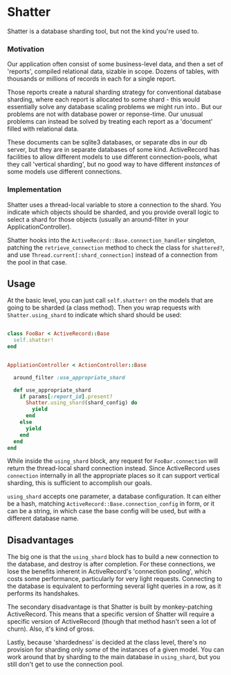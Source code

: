 # Shatter

Shatter is a database sharding tool, but not the kind you're used to.

### Motivation

Our application often consist of some business-level data, and then a set of 'reports',
compiled relational data, sizable in scope. Dozens of tables, with thousands or millions
of records in each for a single report.

Those reports create a natural sharding strategy for conventional database sharding,
where each report is allocated to some shard - this would essentially solve any
database scaling problems we might run into.. But our problems are not with database
power or reponse-time. Our unusual problems can instead be solved by treating each
report as a 'document' filled with relational data.

These documents can be sqlite3 databases, or separate dbs in our db server,
but they are in separate databases of some kind. ActiveRecord has facilities to allow
different models to use different connection-pools, what they call 'vertical sharding',
but no good way to have different *instances* of some models use different connections.

### Implementation

Shatter uses a thread-local variable to store a connection to the shard. You indicate
which objects should be sharded, and you provide overall logic to select a shard for
those objects (usually an around-filter in your ApplicationController).

Shatter hooks into the `ActiveRecord::Base.connection_handler` singleton, patching
the `retrieve_connection` method to check the class for `shattered?`, and use
`Thread.current[:shard_connection]` instead of a connection from the pool in that case.

## Usage

At the basic level, you can just call `self.shatter!` on the models that are going to
be sharded (a class method). Then you wrap requests with `Shatter.using_shard` to
indicate which shard should be used:

```ruby

class FooBar < ActiveRecord::Base
  self.shatter!
end


AppliationController < ActionController::Base

  around_filter :use_appropriate_shard

  def use_appropriate_shard
    if params[:report_id].present?
      Shatter.using_shard(shard_config) do
        yield
      end
    else
      yield
    end
  end
end
```

While inside the `using_shard` block, any request for `FooBar.connection` will return
the thread-local shard connection instead. Since ActiveRecord uses `connection`
internally in all the appropriate places so it can support vertical sharding,
this is sufficient to accomplish our goals.

`using_shard` accepts one parameter, a database configuration. It can either be
a hash, matching `ActiveRecord::Base.connection_config` in form, or it can be a
string, in which case the base config will be used, but with a different database name.

## Disadvantages

The big one is that the `using_shard` block has to build a new connection to the
database, and destroy is after completion. For these connections, we lose the
benefits inherent in ActiveRecord's 'connection pooling', which costs some performance,
particularly for very light requests. Connecting to the database is equivalent to
performing several light queries in a row, as it performs its handshakes.

The secondary disadvantage is that Shatter is built by monkey-patching ActiveRecord.
This means that a specific version of Shatter will require a specific version of
ActiveRecord (though that method hasn't seen a lot of churn). Also, it's kind of gross.

Lastly, because 'shardedness' is decided at the class level, there's no provision for
sharding only *some* of the instances of a given model. You can work around that
by sharding to the main database in `using_shard`, but you still don't get to use the
connection pool.
